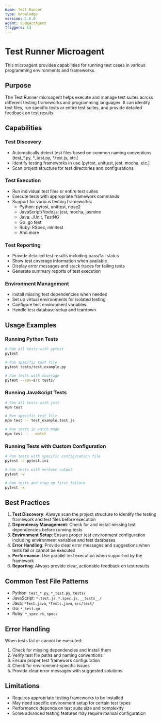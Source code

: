 ```yaml
---
name: Test Runner
type: knowledge
version: 1.0.0
agent: CodeActAgent
triggers: []
---
```


# Test Runner Microagent

This microagent provides capabilities for running test cases in various programming environments and frameworks.

## Purpose

The Test Runner microagent helps execute and manage test suites across different testing frameworks and programming languages. It can identify test files, run specific tests or entire test suites, and provide detailed feedback on test results.

## Capabilities

### Test Discovery
- Automatically detect test files based on common naming conventions (test_*.py, *_test.py, *.test.js, etc.)
- Identify testing frameworks in use (pytest, unittest, jest, mocha, etc.)
- Scan project structure for test directories and configurations

### Test Execution
- Run individual test files or entire test suites
- Execute tests with appropriate framework commands
- Support for various testing frameworks:
  - Python: pytest, unittest, nose2
  - JavaScript/Node.js: jest, mocha, jasmine
  - Java: JUnit, TestNG
  - Go: go test
  - Ruby: RSpec, minitest
  - And more

### Test Reporting
- Provide detailed test results including pass/fail status
- Show test coverage information when available
- Display error messages and stack traces for failing tests
- Generate summary reports of test execution

### Environment Management
- Install missing test dependencies when needed
- Set up virtual environments for isolated testing
- Configure test environment variables
- Handle test database setup and teardown

## Usage Examples

### Running Python Tests
```bash
# Run all tests with pytest
pytest

# Run specific test file
pytest tests/test_example.py

# Run tests with coverage
pytest --cov=src tests/
```

### Running JavaScript Tests
```bash
# Run all tests with jest
npm test

# Run specific test file
npm test -- test_example.test.js

# Run tests in watch mode
npm test -- --watch
```

### Running Tests with Custom Configuration
```bash
# Run tests with specific configuration file
pytest -c pytest.ini

# Run tests with verbose output
pytest -v

# Run tests and stop on first failure
pytest -x
```

## Best Practices

1. **Test Discovery**: Always scan the project structure to identify the testing framework and test files before execution
2. **Dependency Management**: Check for and install missing test dependencies before running tests
3. **Environment Setup**: Ensure proper test environment configuration including environment variables and test databases
4. **Error Handling**: Provide clear error messages and suggestions when tests fail or cannot be executed
5. **Performance**: Use parallel test execution when supported by the framework
6. **Reporting**: Always provide clear, actionable feedback on test results

## Common Test File Patterns

- Python: `test_*.py`, `*_test.py`, `tests/`
- JavaScript: `*.test.js`, `*.spec.js`, `__tests__/`
- Java: `*Test.java`, `*Tests.java`, `src/test/`
- Go: `*_test.go`
- Ruby: `*_spec.rb`, `spec/`

## Error Handling

When tests fail or cannot be executed:
1. Check for missing dependencies and install them
2. Verify test file paths and naming conventions
3. Ensure proper test framework configuration
4. Check for environment-specific issues
5. Provide clear error messages with suggested solutions

## Limitations

- Requires appropriate testing frameworks to be installed
- May need specific environment setup for certain test types
- Performance depends on test suite size and complexity
- Some advanced testing features may require manual configuration